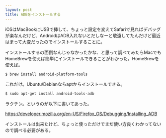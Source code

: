 ```yaml
---
layout: post
title: ADBをインストールする
---
```

iOSはMacBookにUSBで挿して、ちょっと設定を変えてSafariで見ればデバッグが楽なんだけど、AndroidはADB入れないとだしなーと敬遠してたんだけど最近はまって大変だったのでインストールすることに。

インストールするの面倒なんじゃなかったかな、と思って調べてみたらMacでもHomeBrewを使えば簡単にインストールできることがわかった。HomeBrewを使えば。

```sh
$ brew install android-platform-tools
```

これだけ。Ubuntu/Debianならaptからインストールできる。

```sh
$ sudo apt-get install android-tools-adb
```

ラクチン。というのが以下に書いてあった。

https://developer.mozilla.org/en-US/Firefox_OS/Debugging/Installing_ADB

インストールは出来たけど、ちょっと使っただけでまだ使い方良くわかってないので調べる必要がある。
